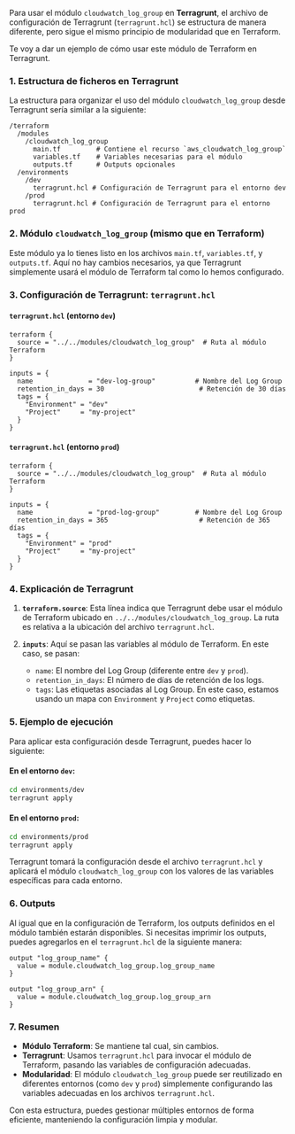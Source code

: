 Para usar el módulo `cloudwatch_log_group` en **Terragrunt**, el archivo de configuración de Terragrunt (`terragrunt.hcl`) se estructura de manera diferente, pero sigue el mismo principio de modularidad que en Terraform.

Te voy a dar un ejemplo de cómo usar este módulo de Terraform en Terragrunt.

### 1. Estructura de ficheros en Terragrunt

La estructura para organizar el uso del módulo `cloudwatch_log_group` desde Terragrunt sería similar a la siguiente:

```text
/terraform
  /modules
    /cloudwatch_log_group
      main.tf         # Contiene el recurso `aws_cloudwatch_log_group`
      variables.tf    # Variables necesarias para el módulo
      outputs.tf      # Outputs opcionales
  /environments
    /dev
      terragrunt.hcl # Configuración de Terragrunt para el entorno dev
    /prod
      terragrunt.hcl # Configuración de Terragrunt para el entorno prod
```

### 2. Módulo `cloudwatch_log_group` (mismo que en Terraform)

Este módulo ya lo tienes listo en los archivos `main.tf`, `variables.tf`, y `outputs.tf`. Aquí no hay cambios necesarios, ya que Terragrunt simplemente usará el módulo de Terraform tal como lo hemos configurado.

### 3. Configuración de Terragrunt: `terragrunt.hcl`

#### `terragrunt.hcl` (entorno `dev`)

```hcl
terraform {
  source = "../../modules/cloudwatch_log_group"  # Ruta al módulo Terraform
}

inputs = {
  name              = "dev-log-group"          # Nombre del Log Group
  retention_in_days = 30                        # Retención de 30 días
  tags = {
    "Environment" = "dev"
    "Project"     = "my-project"
  }
}
```

#### `terragrunt.hcl` (entorno `prod`)

```hcl
terraform {
  source = "../../modules/cloudwatch_log_group"  # Ruta al módulo Terraform
}

inputs = {
  name              = "prod-log-group"         # Nombre del Log Group
  retention_in_days = 365                       # Retención de 365 días
  tags = {
    "Environment" = "prod"
    "Project"     = "my-project"
  }
}
```

### 4. Explicación de Terragrunt

1. **`terraform.source`**: Esta línea indica que Terragrunt debe usar el módulo de Terraform ubicado en `../../modules/cloudwatch_log_group`. La ruta es relativa a la ubicación del archivo `terragrunt.hcl`.

2. **`inputs`**: Aquí se pasan las variables al módulo de Terraform. En este caso, se pasan:
   - `name`: El nombre del Log Group (diferente entre `dev` y `prod`).
   - `retention_in_days`: El número de días de retención de los logs.
   - `tags`: Las etiquetas asociadas al Log Group. En este caso, estamos usando un mapa con `Environment` y `Project` como etiquetas.

### 5. Ejemplo de ejecución

Para aplicar esta configuración desde Terragrunt, puedes hacer lo siguiente:

#### En el entorno `dev`:

```bash
cd environments/dev
terragrunt apply
```

#### En el entorno `prod`:

```bash
cd environments/prod
terragrunt apply
```

Terragrunt tomará la configuración desde el archivo `terragrunt.hcl` y aplicará el módulo `cloudwatch_log_group` con los valores de las variables específicas para cada entorno.

### 6. Outputs

Al igual que en la configuración de Terraform, los outputs definidos en el módulo también estarán disponibles. Si necesitas imprimir los outputs, puedes agregarlos en el `terragrunt.hcl` de la siguiente manera:

```hcl
output "log_group_name" {
  value = module.cloudwatch_log_group.log_group_name
}

output "log_group_arn" {
  value = module.cloudwatch_log_group.log_group_arn
}
```

### 7. Resumen

- **Módulo Terraform**: Se mantiene tal cual, sin cambios.
- **Terragrunt**: Usamos `terragrunt.hcl` para invocar el módulo de Terraform, pasando las variables de configuración adecuadas.
- **Modularidad**: El módulo `cloudwatch_log_group` puede ser reutilizado en diferentes entornos (como `dev` y `prod`) simplemente configurando las variables adecuadas en los archivos `terragrunt.hcl`.

Con esta estructura, puedes gestionar múltiples entornos de forma eficiente, manteniendo la configuración limpia y modular.